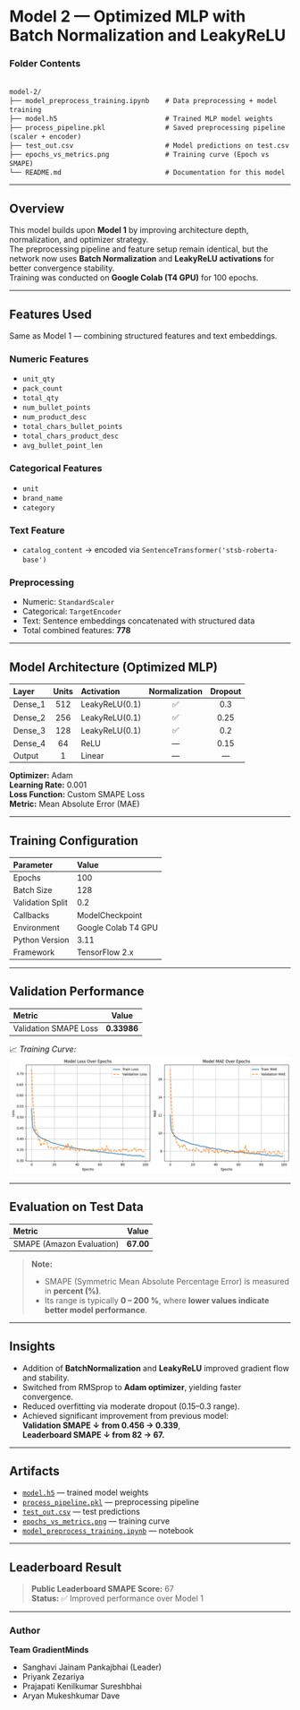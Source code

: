 
# Model 2 — Optimized MLP with Batch Normalization and LeakyReLU

###  Folder Contents
```

model-2/
├── model_preprocess_training.ipynb    # Data preprocessing + model training
├── model.h5                           # Trained MLP model weights
├── process_pipeline.pkl               # Saved preprocessing pipeline (scaler + encoder)
├── test_out.csv                       # Model predictions on test.csv
├── epochs_vs_metrics.png              # Training curve (Epoch vs SMAPE)
└── README.md                          # Documentation for this model

```

---

##  Overview
This model builds upon **Model 1** by improving architecture depth, normalization, and optimizer strategy.  
The preprocessing pipeline and feature setup remain identical, but the network now uses **Batch Normalization** and **LeakyReLU activations** for better convergence stability.  
Training was conducted on **Google Colab (T4 GPU)** for 100 epochs.

---

##  Features Used
Same as Model 1 — combining structured features and text embeddings.

###  **Numeric Features**
- `unit_qty`
- `pack_count`
- `total_qty`
- `num_bullet_points`
- `num_product_desc`
- `total_chars_bullet_points`
- `total_chars_product_desc`
- `avg_bullet_point_len`

###  **Categorical Features**
- `unit`
- `brand_name`
- `category`

###  **Text Feature**
- `catalog_content` → encoded via `SentenceTransformer('stsb-roberta-base')`

###  **Preprocessing**
- Numeric: `StandardScaler`
- Categorical: `TargetEncoder`
- Text: Sentence embeddings concatenated with structured data  
- Total combined features: **778**

---

##  Model Architecture (Optimized MLP)

| Layer | Units | Activation | Normalization | Dropout |
|:------|:------:|:-----------|:--------------:|:---------:|
| Dense_1 | 512 | LeakyReLU(0.1) | ✅ | 0.3 |
| Dense_2 | 256 | LeakyReLU(0.1) | ✅ | 0.25 |
| Dense_3 | 128 | LeakyReLU(0.1) | ✅ | 0.2 |
| Dense_4 | 64 | ReLU | — | 0.15 |
| Output | 1 | Linear | — | — |

**Optimizer:** Adam  
**Learning Rate:** 0.001  
**Loss Function:** Custom SMAPE Loss  
**Metric:** Mean Absolute Error (MAE)

---

##  Training Configuration

| Parameter | Value |
|:-----------|:------|
| Epochs | 100 |
| Batch Size | 128 |
| Validation Split | 0.2 |
| Callbacks | ModelCheckpoint |
| Environment | Google Colab T4 GPU |
| Python Version | 3.11 |
| Framework | TensorFlow 2.x |

---

##  Validation Performance

| Metric | Value |
|:--------|:------:|
| Validation SMAPE Loss | **0.33986** |

📈 *Training Curve:*  
![Epoch vs SMAPE](./epochs_vs_metrics.png)

---

##  Evaluation on Test Data
| Metric | Value |
|:--------|:------:|
| SMAPE (Amazon Evaluation) | **67.00** |

> **Note:**
>
> * SMAPE (Symmetric Mean Absolute Percentage Error) is measured in **percent (%)**.
> * Its range is typically **0 – 200 %**, where **lower values indicate better model performance**.

---

##  Insights
- Addition of **BatchNormalization** and **LeakyReLU** improved gradient flow and stability.  
- Switched from RMSprop to **Adam optimizer**, yielding faster convergence.  
- Reduced overfitting via moderate dropout (0.15–0.3 range).  
- Achieved significant improvement from previous model:  
  **Validation SMAPE ↓ from 0.456 → 0.339**,  
  **Leaderboard SMAPE ↓ from 82 → 67.**

---

##  Artifacts
- [`model.h5`](./model.h5) — trained model weights  
- [`process_pipeline.pkl`](./process_pipeline.pkl) — preprocessing pipeline  
- [`test_out.csv`](./test_out.csv) — test predictions  
- [`epochs_vs_metrics.png`](./epochs_vs_metrics.png) — training curve  
- [`model_preprocess_training.ipynb`](./model_preprocess_training.ipynb) — notebook

---

##  Leaderboard Result
> **Public Leaderboard SMAPE Score:** 67  
> **Status:** ✅ Improved performance over Model 1

---

###  Author
**Team GradientMinds**  
- Sanghavi Jainam Pankajbhai (Leader)  
- Priyank Zezariya  
- Prajapati Kenilkumar Sureshbhai  
- Aryan Mukeshkumar Dave

